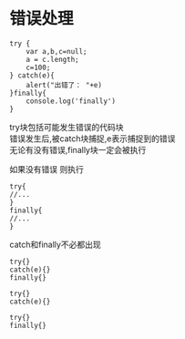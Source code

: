 # 错误处理  

	try {
		var a,b,c=null;
		a = c.length;
		c=100;
	} catch(e){
		alert("出错了： "+e)
	}finally{
		console.log('finally')
	}

try块包括可能发生错误的代码块  
错误发生后,被catch块捕捉,e表示捕捉到的错误  
无论有没有错误,finally块一定会被执行  

如果没有错误
则执行  

	try{
	//...
	}
	finally{
	//...
	}

catch和finally不必都出现  

	try{}
	catch(e){}
	finally{}
	
	try{}
	catch(e){}
	
	try{}
	finally{}

